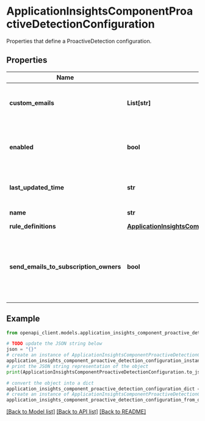 # ApplicationInsightsComponentProactiveDetectionConfiguration

Properties that define a ProactiveDetection configuration.

## Properties

Name | Type | Description | Notes
------------ | ------------- | ------------- | -------------
**custom_emails** | **List[str]** | Custom email addresses for this rule notifications | [optional] 
**enabled** | **bool** | A flag that indicates whether this rule is enabled by the user | [optional] 
**last_updated_time** | **str** | The last time this rule was updated | [optional] 
**name** | **str** | The rule name | [optional] 
**rule_definitions** | [**ApplicationInsightsComponentProactiveDetectionConfigurationRuleDefinitions**](ApplicationInsightsComponentProactiveDetectionConfigurationRuleDefinitions.md) |  | [optional] 
**send_emails_to_subscription_owners** | **bool** | A flag that indicated whether notifications on this rule should be sent to subscription owners | [optional] 

## Example

```python
from openapi_client.models.application_insights_component_proactive_detection_configuration import ApplicationInsightsComponentProactiveDetectionConfiguration

# TODO update the JSON string below
json = "{}"
# create an instance of ApplicationInsightsComponentProactiveDetectionConfiguration from a JSON string
application_insights_component_proactive_detection_configuration_instance = ApplicationInsightsComponentProactiveDetectionConfiguration.from_json(json)
# print the JSON string representation of the object
print(ApplicationInsightsComponentProactiveDetectionConfiguration.to_json())

# convert the object into a dict
application_insights_component_proactive_detection_configuration_dict = application_insights_component_proactive_detection_configuration_instance.to_dict()
# create an instance of ApplicationInsightsComponentProactiveDetectionConfiguration from a dict
application_insights_component_proactive_detection_configuration_from_dict = ApplicationInsightsComponentProactiveDetectionConfiguration.from_dict(application_insights_component_proactive_detection_configuration_dict)
```
[[Back to Model list]](../README.md#documentation-for-models) [[Back to API list]](../README.md#documentation-for-api-endpoints) [[Back to README]](../README.md)


